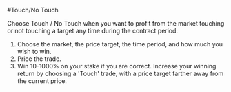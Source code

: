 #Touch/No Touch

Choose Touch / No Touch when you want to profit from the market touching or not touching a target any time during the contract period.

1. Choose the market, the price target, the time period, and how much you wish to win.
2. Price the trade.
3. Win 10-1000% on your stake if you are correct. Increase your winning return by choosing a 'Touch' trade, with a price target farther away from the current price.